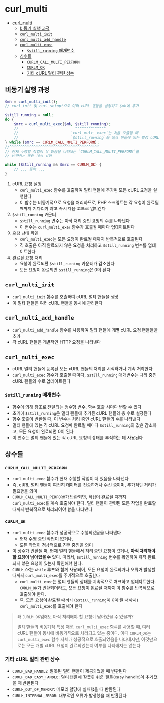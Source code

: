 # curl_multi

- [curl\_multi](#curl_multi)
    - [비동기 실행 과정](#비동기-실행-과정)
    - [`curl_multi_init`](#curl_multi_init)
    - [`curl_multi_add_handle`](#curl_multi_add_handle)
    - [`curl_multi_exec`](#curl_multi_exec)
        - [`$still_running` 매개변수](#still_running-매개변수)
    - [상수들](#상수들)
        - [`CURLM_CALL_MULTI_PERFORM`](#curlm_call_multi_perform)
        - [`CURLM_OK`](#curlm_ok)
        - [기타 cURL 멀티 관련 상수](#기타-curl-멀티-관련-상수)

## 비동기 실행 과정

```php
$mh = curl_multi_init();
// curl_init 및 curl_setopt으로 여러 cURL 핸들을 설정하고 $mh에 추가

$still_running = null;
do {
    $mrc = curl_multi_exec($mh, $still_running);
    //                          ^^^^^^^^^^^^^^
    //                        `curl_multi_exec`는 처음 호출될 때 
    //                        `$still_running`을 멀티 핸들에 있는 활성 cURL 핸들의 수로 설정
} while ($mrc == CURLM_CALL_MULTI_PERFORM);
//^^^^^^^^^^^^^^^^^^^^^^^^^^^^^^^^^^^^^^^^^
// 현재 수행할 작업이 더 있음을 나타내는 `CURLM_CALL_MULTI_PERFORM`를 
// 반환하는 동안 계속 실행

while ($still_running && $mrc == CURLM_OK) {
    // ... 중략 ...
}
```

1. cURL 요청 실행
    - `curl_multi_exec` 함수를 호출하여 멀티 핸들에 추가된 모든 cURL 요청을 실행한다
    - 이 함수는 비동기적으로 요청을 처리하므로, PHP 스크립트는 각 요청이 완료될 때까지 기다리지 않고 즉시 다음 코드로 넘어간다
2. `$still_running` 카운터
    - `$still_running` 변수는 아직 처리 중인 요청의 수를 나타낸다
    - 이 변수는 `curl_multi_exec` 함수가 호출될 때마다 업데이트된다
3. 요청 상태 확인
    - `curl_multi_exec`는 모든 요청이 완료될 때까지 반복적으로 호출된다
    - 각 호출은 아직 완료되지 않은 요청을 처리하고 `$still_running` 변수를 업데이트한다
4. 완료된 요청 처리
    - 요청이 완료되면 `$still_running` 카운터가 감소한다
    - 모든 요청이 완료되면 `$still_running`은 0이 된다

## `curl_multi_init`

- `curl_multi_init` 함수를 호출하여 cURL 멀티 핸들을 생성
- 이 멀티 핸들은 여러 cURL 핸들을 동시에 관리한다

## `curl_multi_add_handle`

- `curl_multi_add_handle` 함수를 사용하여 멀티 핸들에 개별 cURL 요청 핸들들을 추가
- 각 cURL 핸들은 개별적인 HTTP 요청을 나타낸다

## `curl_multi_exec`

- cURL 멀티 핸들에 등록된 모든 cURL 핸들의 처리를 시작하거나 계속 처리한다
- `curl_multi_exec` 함수가 호출될 때마다, `$still_running` 매개변수는 처리 중인 cURL 핸들의 수로 업데이트된다

### `$still_running` 매개변수

- 함수에 의해 참조로 전달되는 정수형 변수. 함수 호출 시마다 변할 수 있다
- 초기에 `$still_running`은 멀티 핸들에 추가된 cURL 핸들의 총 수로 설정된다
- 함수 호출이 반환될 때, 이 변수는 처리 중인 cURL 핸들의 수를 나타낸다
- 멀티 핸들에 있는 각 cURL 요청이 완료될 때마다 `$still_running`의 값은 감소하고, 모든 요청이 완료되면 0이 된다
- 이 변수는 멀티 핸들에 있는 각 cURL 요청의 상태를 추적하는 데 사용된다

## 상수들

### `CURLM_CALL_MULTI_PERFORM`

- `curl_multi_exec` 함수가 현재 수행할 작업이 더 있음을 나타낸다
- 즉, cURL 멀티 핸들이 여전히 데이터를 전송하거나 수신 중이며, 추가적인 처리가 필요함을 의미
- `CURLM_CALL_MULTI_PERFORM`가 반환되면, 작업이 완료될 때까지 `curl_multi_exec`를 계속 호출해야 한다. 멀티 핸들이 관련된 모든 작업을 완료할 때까지 반복적으로 처리되어야 함을 나타낸다

### `CURLM_OK`

- `curl_multi_exec` 함수가 성공적으로 수행되었음을 나타낸다
    - 현재 수행 중인 작업이 없거나,
    - 모든 작업이 정상적으로 진행 중임을 의미
- 이 상수가 반환될 때, 현재 멀티 핸들에서 처리 중인 요청이 없거나, **아직 처리해야 할 요청이 남아있을 수** 있다. 따라서, `$still_running` 변수를 확인하여 아직 완료되지 않은 요청이 있는지 확인해야 한다.
- `CURLM_OK`는 `while` 루프와 함께 사용되어, 모든 요청이 완료되거나 오류가 발생할 때까지 `curl_multi_exec`를 주기적으로 호출한다
    - `curl_multi_exec`는 멀티 핸들의 상태를 지속적으로 체크하고 업데이트한다. `CURLM_OK`가 반환되더라도, 모든 요청이 완료될 때까지 이 함수를 반복적으로 호출해야 한다.
    - 즉, 모든 요청이 완료될 때까지 (`$still_running`이 0이 될 때까지) `curl_multi_exec`를 호출해야 한다

> 왜 `CURLM_OK`임에도 아직 처리해야 할 요청이 남아있을 수 있을까?
>
> 멀티 핸들의 비동기적 특성 때문. `curl_multi_exec` 함수를 사용할 때, 여러 cURL 핸들이 동시에 비동기적으로 처리되고 있는 중이다. 이때 `CURLM_OK`는 `curl_multi_exec` 함수 자체가 성공적으로 호출되었음을 나타내지만, 이것만으로는 모든 개별 cURL 요청이 완료되었는지 여부를 나타내지는 않는다.

### 기타 cURL 멀티 관련 상수

- `CURLM_BAD_HANDLE`: 잘못된 멀티 핸들이 제공되었을 때 반환된다
- `CURLM_BAD_EASY_HANDLE`: 멀티 핸들에 잘못된 쉬운 핸들(easy handle)이 추가됐을 때 반환된다
- `CURLM_OUT_OF_MEMORY`: 메모리 할당에 실패했을 때 반환된다
- `CURLM_INTERNAL_ERROR`: 내부적인 오류가 발생했을 때 반환된다
